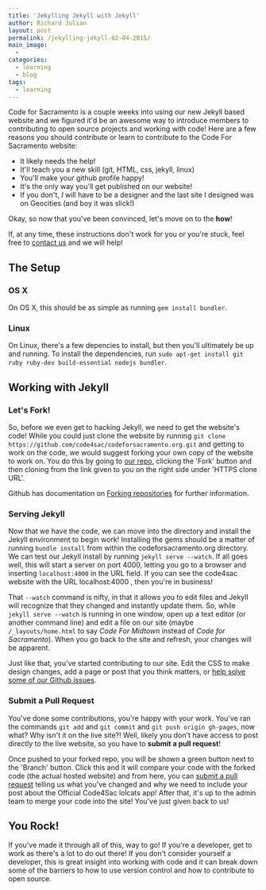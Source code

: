 ```yaml
---
title: 'Jekylling Jekyll with Jekyll'
author: Richard Julian
layout: post
permalink: /jekylling-jekyll-02-04-2015/
main_image:
  -
categories:
  - learning
  - blog
tags:
  - learning
---
```


Code for Sacramento is a couple weeks into using our new Jekyll based website and we figured it'd be an awesome way to introduce members to contributing to open source projects and working with code! Here are a few reasons you should contribute or learn to contribute to the Code For Sacramento website:
* It likely needs the help!
* It'll teach you a new skill (git, HTML, css, jekyll, linux)
* You'll make your github profile happy!
* It's the only way you'll get published on our website!
* If you don't, *I* will have to be a designer and the last site I designed was on Geocities (and boy it was slick!)

Okay, so now that you've been convinced, let's move on to the **how**! 

If, at any time, these instructions don't work for you or you're stuck, feel free to [contact us](/contact) and we will help!


## The Setup 

### OS X

On OS X, this should be as simple as running `gem install bundler`.

### Linux

On Linux, there's a few depencies to install, but then you'll ultimately be up and running. To install the dependencies, run `sudo apt-get install git ruby ruby-dev build-essential nodejs bundler`.

## Working with Jekyll

### Let's Fork!

So, before we even get to hacking Jekyll, we need to get the website's code! While you could just clone the website by running `git clone https://github.com/code4sac/codeforsacramento.org.git` and getting to work on the code, we would suggest forking your own copy of the website to work on. You do this by going to [our repo](https://github.com/code4sac/codeforsacramento.org), clicking the 'Fork' button and then cloning from the link given to you on the right side under 'HTTPS clone URL'.

Github has documentation on [Forking repositories](https://help.github.com/articles/fork-a-repo/) for further information.

### Serving Jekyll

Now that we have the code, we can move into the directory and install the Jekyll environment to begin work! Installing the gems should be a matter of running `bundle install` from within the codeforsacramento.org directory. We can test our Jekyll install by running `jekyll serve --watch`. If all goes well, this will start a server on port 4000, letting you go to a browser and inserting `localhost:4000` in the URL field. If you can see the code4sac website with the URL localhost:4000 , then you're in business!

That `--watch` command is nifty, in that it allows you to edit files and Jekyll will recognize that they changed and instantly update them. So, while `jekyll serve --watch` is running in one window, open up a text editor (or another command line) and edit a file on our site (maybe `/_layouts/home.html` to say *Code For Midtown* instead of *Code for Sacramento*). When you go back to the site and refresh, your changes will be apparent.

Just like that, you've started contributing to our site. Edit the CSS to make design changes, add a page or post that you think matters, or [help solve some of our Github issues](https://github.com/code4sac/codeforsacramento.org/issues).

### Submit a Pull Request

You've done some contributions, you're happy with your work. You've ran the commands `git add` and `git commit` and `git push origin gh-pages`, now what? Why isn't it on the live site?! Well, likely you don't have access to post directly to the live website, so you have to **submit a pull request**!

Once pushed to your forked repo, you will be shown a green button next to the 'Branch' button. Click this and it will compare your code with the forked code (the actual hosted website) and from here, you can [submit a pull request](https://help.github.com/articles/using-pull-requests/) telling us what you've changed and why we need to include your post about the Official Code4Sac lolcats app! After that, it's up to the admin team to merge your code into the site! You've just given back to
us!

## You Rock!

If you've made it through all of this, way to go! If you're a developer, get to work as there's a lot to do out there! If you don't consider yourself a developer, this is great insight into working with code and it can break down some of the barriers to how to use version control and how to contribute to open source. 
